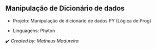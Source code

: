 <h2>Manipulação de Dicionário de dados</h2>

* Projeto: Manipulação de dicionário de dados PY (Lógica de Prog)

* Linguagens: Phyton

✔️ _Created by: Matheus Madureira_
